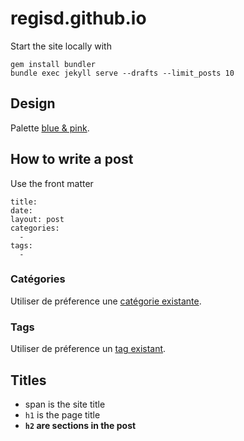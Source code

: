# regisd.github.io

Start the site locally with

    gem install bundler
    bundle exec jekyll serve --drafts --limit_posts 10

## Design

Palette [blue & pink][materialpalette].

## How to write a post

Use the front matter

```
title: 
date: 
layout: post
categories:
  - 
tags:  
  - 
```

### Catégories

Utiliser de préference une [catégorie existante][categories].


### Tags

Utiliser de préference un [tag existant][tags].


## Titles

- span is the site title
- `h1` is the page title
- **`h2` are sections in the post**

[materialpalette]: https://www.materialpalette.com/blue/pink
[categories]: http://regis.decamps.info/blog/categorie/
[tags]: http://regis.decamps.info/blog/tag/

